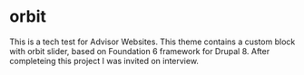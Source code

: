 # orbit
This is a tech test for Advisor Websites.
This theme contains a custom block with orbit slider, based on Foundation 6 framework for Drupal 8.
After completeing this project I was invited on interview.
